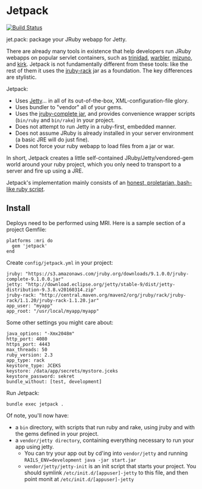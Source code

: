 # Jetpack

[![Build Status](https://travis-ci.org/square/jetpack.svg?branch=master)](https://travis-ci.org/square/jetpack)

jet.pack: package your JRuby webapp for Jetty.

There are already many tools in existence that help developers run JRuby webapps on popular servlet containers,
such as [trinidad](https://github.com/trinidad/trinidad), [warbler](https://github.com/jruby/warbler), [mizuno](https://github.com/matadon/mizuno), and [kirk](https://github.com/strobecorp/kirk).
Jetpack is not fundamentally different from these tools: like the rest of them it uses the [jruby-rack](https://github.com/jruby/jruby-rack) jar as a foundation. The key differences are stylistic.

Jetpack:

* Uses [Jetty](http://jetty.codehaus.org/jetty/)... in all of its
  out-of-the-box, XML-configuration-file glory.
* Uses bundler to "vendor" all of your gems.
* Uses the [jruby-complete jar](http://jruby.org/download), and provides
  convenience wrapper scripts (`bin/ruby` and `bin/rake`) in your project.
* Does not attempt to run Jetty in a ruby-first, embedded manner.
* Does not assume JRuby is already installed in your server environment (a
  basic JRE will do just fine).
* Does not force your ruby webapp to load files from a jar or war.

In short, Jetpack creates a little self-contained JRuby/Jetty/vendored-gem world around your ruby project,
which you only need to transport to a server and fire up using a JRE.

Jetpack's implementation mainly consists of an [honest, proletarian, bash-like ruby script](https://github.com/square/jetpack/blob/master/bin/jetpack).

## Install

Deploys need to be performed using MRI. Here is a sample section of a project Gemfile:

    platforms :mri do
      gem 'jetpack'
    end


Create `config/jetpack.yml` in your project:

    jruby: "https://s3.amazonaws.com/jruby.org/downloads/9.1.0.0/jruby-complete-9.1.0.0.jar"
    jetty: "http://download.eclipse.org/jetty/stable-9/dist/jetty-distribution-9.3.8.v20160314.zip"
    jruby-rack: "http://central.maven.org/maven2/org/jruby/rack/jruby-rack/1.1.20/jruby-rack-1.1.20.jar"
    app_user: "myapp"
    app_root: "/usr/local/myapp/myapp"

Some other settings you might care about:

    java_options: "-Xmx2048m"
    http_port: 4080
    https_port: 4443
    max_threads: 50
    ruby_version: 2.3
    app_type: rack
    keystore_type: JCEKS
    keystore: /data/app/secrets/mystore.jceks
    keystore_password: sekret
    bundle_without: [test, development]

Run Jetpack:

    bundle exec jetpack .

Of note, you'll now have:

* a `bin` directory, with scripts that run ruby and rake, using jruby and with the gems defined in your project.
* a `vendor/jetty directory`, containing everything necessary to run your app using jetty.
  * You can try your app out by cd'ing into `vendor/jetty` and running `RAILS_ENV=development java -jar start.jar`
  * `vendor/jetty/jetty-init` is an init script that starts your project. You should symlink `/etc/init.d/[appuser]-jetty` to this file, and then point monit at `/etc/init.d/[appuser]-jetty`
